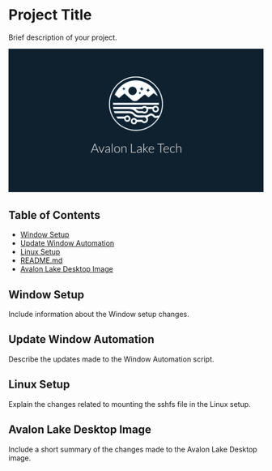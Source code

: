 # Project Title

Brief description of your project.

![Avalon Lake Desktop](https://github.com/avalon-lake-tech/mrbeast-scripts/blob/main/avalonlake-desktop.png?raw=true)

## Table of Contents

- [Window Setup](#window-setup)
- [Update Window Automation](#update-window-automation)
- [Linux Setup](#linux-setup)
- [README.md](#readme)
- [Avalon Lake Desktop Image](#avalon-lake-desktop-image)

## Window Setup

Include information about the Window setup changes.

## Update Window Automation

Describe the updates made to the Window Automation script.

## Linux Setup

Explain the changes related to mounting the sshfs file in the Linux setup.


## Avalon Lake Desktop Image

Include a short summary of the changes made to the Avalon Lake Desktop image.

